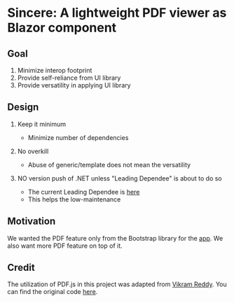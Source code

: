 # Sincere: A lightweight PDF viewer as Blazor component

## Goal

1. Minimize interop footprint
2. Provide self-reliance from UI library
3. Provide versatility in applying UI library

## Design

1. Keep it minimum

    - Minimize number of dependencies

2. No overkill

    - Abuse of generic/template does not mean the versatility

3. NO version push of .NET unless "Leading Dependee" is about to do so
    - The current Leading Dependee is 
    [here](https://github.com/jlind0/Programming.Team)
    - This helps the low-maintenance

## Motivation

We wanted the PDF feature only from the Bootstrap library for the 
[app](https://github.com/jlind0/Programming.Team). We also want more PDF 
feature on top of it.

## Credit

The utilization of PDF.js in this project was adapted from 
[Vikram Reddy](https://github.com/gvreddy04). You can find the original code 
[here](https://github.com/vikramlearning/blazorbootstrap).
